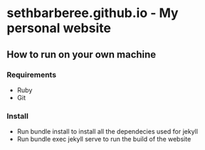 # sethbarberee.github.io - My personal website

## How to run on your own machine

### Requirements
* Ruby 
* Git

### Install
* Run bundle install to install all the dependecies used for jekyll
* Run bundle exec jekyll serve to run the build of the website

